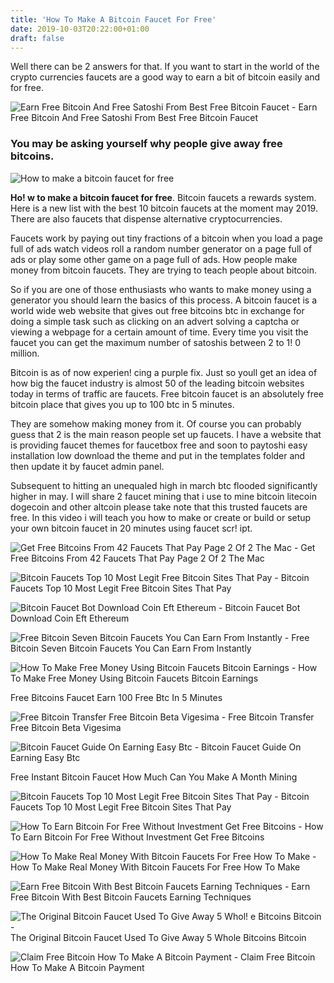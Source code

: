 ```yaml
---
title: 'How To Make A Bitcoin Faucet For Free'
date: 2019-10-03T20:22:00+01:00
draft: false
---
```


Well there can be 2 answers for that. If you want to start in the world of the crypto currencies faucets are a good way to earn a bit of bitcoin easily and for free.

![Earn Free Bitcoin And Free Satoshi From Best Free Bitcoin Faucet - ](https://3.bp.blogspot.com/-qW_MGE9uV-Q/WOHWfMSq0fI/AAAAAAAAAVA/JQ8Ubc9f4lAaY16eBZDG4Z5rlRJcKmdjACLcB/s1600/best-bitcoin-sites-list-F.jpg "Earn Free Bitcoin And Free Satoshi From Best Free Bitcoin Faucet | How to make a bitcoin faucet for free") Earn Free Bitcoin And Free Satoshi From Best Free Bitcoin Faucet

### You may be asking yourself why people give away free bitcoins.

![How to make a bitcoin faucet for free](https://i0.wp.com/livemoneyonline.com/wp-content/uploads/2017/11/Bitfun-Free-bitcoin-faucet-earning-free-btc-playing-game.png?ssl=1 "How to make a bitcoin faucet for free")

**Ho! w to make a bitcoin faucet for free**. Bitcoin faucets a rewards system. Here is a new list with the best 10 bitcoin faucets at the moment may 2019. There are also faucets that dispense alternative cryptocurrencies.

Faucets work by paying out tiny fractions of a bitcoin when you load a page full of ads watch videos roll a random number generator on a page full of ads or play some other game on a page full of ads. How people make money from bitcoin faucets. They are trying to teach people about bitcoin.

So if you are one of those enthusiasts who wants to make money using a generator you should learn the basics of this process. A bitcoin faucet is a world wide web website that gives out free bitcoins btc in exchange for doing a simple task such as clicking on an advert solving a captcha or viewing a webpage for a certain amount of time. Every time you visit the faucet you can get the maximum number of satoshis between 2 to 1! 0 million.

Bitcoin is as of now experien! cing a purple fix. Just so youll get an idea of how big the faucet industry is almost 50 of the leading bitcoin websites today in terms of traffic are faucets. Free bitcoin faucet is an absolutely free bitcoin place that gives you up to 100 btc in 5 minutes.

They are somehow making money from it. Of course you can probably guess that 2 is the main reason people set up faucets. I have a website that is providing faucet themes for faucetbox free and soon to paytoshi easy installation low download the theme and put in the templates folder and then update it by faucet admin panel.

Subsequent to hitting an unequaled high in march btc flooded significantly higher in may. I will share 2 faucet mining that i use to mine bitcoin litecoin dogecoin and other altcoin please take note that this trusted faucets are free. In this video i will teach you how to make or create or build or setup your own bitcoin faucet in 20 minutes using faucet scr! ipt.

![Get Free Bitcoins From 42 Faucets That Pay Page 2 Of 2 The Mac - ](https://www.macobserver.com/wp-content/uploads/2019/01/cointiply-screenshot-may-2019-2.jpg "Get Free Bitcoins From 42 Faucets That Pay Page 2 Of 2 The Mac | How to make a bitcoin faucet for free") Get Free Bitcoins From 42 Faucets That Pay Page 2 Of 2 The Mac

![Bitcoin Faucets Top 10 Most Legit Free Bitcoin Sites That Pay - ](https://i2.wp.com/livemoneyonline.com/wp-content/uploads/2017/11/moon-bitcoin-free-bitcoin-faucet.png?ssl=1 "Bitcoin Faucets Top 10 Most Legit Free Bitcoin Sites That Pay | How to make a bitcoin faucet for free") Bitcoin Faucets Top 10 Most Legit Free Bitcoin Sites That Pay

![Bitcoin Faucet Bot Download Coin Eft Ethereum - ](https://www.autoclickbots.com/uploads/prod_gallery/IMG_C5B970-C01A91-063B36-1A4E7F-CF873B-4DCA16.jpg) Bitcoin Faucet Bot Download Coin Eft Ethereum

![Free Bitcoin Seven Bitcoin Faucets You Can Earn From Instantly - ](https://steemitimages.com/640x0/https://steemitimages.com/DQmYRGYQGHZdD4G1Ed3uLgzwfPHagNpnEPwJb6V9gRG1Azh/Untitled-2.jpg "Free Bitcoin Seven Bitcoin Faucets You Can Earn From Instantly | How to make a bitcoin faucet for free") Free Bitcoin Seven Bitcoin Faucets You Can Earn From Instantly

![How To Make Free Money Using Bitcoin Faucets Bitcoin Earnings - ](https://earningcrypto.info/wp-content/uploads/2019/01/Bitcoin-Faucet.png "How To Make Free Money Using Bitcoin Faucets Bitcoin Earnings | How to make a bitcoin faucet for free") How To Make Free Money Using Bitcoin Faucets Bitcoin Earnings

Free Bitcoins Faucet Earn 100 Free Btc In 5 Minutes

![Free Bitcoin Transfer Free Bitcoin Beta Vigesima - ](http://www.cryptotechstories.com/wp-content/uploads/2017/11/btcxIndia.png "Free Bitcoin Transfer Free Bitcoin Beta Vigesima | How to make a bitcoin faucet for free") Free Bitcoin Transfer Free Bitcoin Beta Vigesima

![Bitcoin Faucet Guide On Earning Easy Btc - ](https://www.coinstaker.com/wp-content/uploads/2016/01/bitcoin_faucet.png "Bitcoin Faucet Guide On Earning Easy Btc | How to make a bitcoin faucet for free") Bitcoin Faucet Guide On Earning Easy Btc

Free Instant Bitcoin Faucet How Much Can You Make A Month Mining

![Bitcoin Faucets Top 10 Most Legit Free Bitcoin Sites That Pay - ](https://i2.wp.com/livemoneyonline.com/wp-content/uploads/2017/11/adbtc.top-front-page.png?ssl=1 "Bitcoin Faucets Top 10 Most Legit Free Bitcoin Sites That Pay | How to make a bitcoin faucet for free") Bitcoin Faucets Top 10 Most Legit Free Bitcoin Sites That Pay

![How To Earn Bitcoin For Free Without Investment Get Free Bitcoins - ](https://i.gr-assets.com/images/S/compressed.photo.goodreads.com/books/1562683460l/46816089._SY475_.jpg "How To Earn Bitcoin For Free Without Investment Get Free Bitcoins |!    How to make a bitcoin faucet for free") How To Earn Bitcoin For Free Without Investment Get Free Bitcoins

![How To Make Real Money With Bitcoin Faucets For Free How To Make - ](https://emoreview.files.wordpress.com/2015/10/faucet-e1444635238880.jpg "How To Make Real Money With Bitcoin Faucets For Free How To Make | How to make a bitcoin faucet for free") How To Make Real Money With Bitcoin Faucets For Free How To Make

![Earn Free Bitcoin With Best Bitcoin Faucets Earning Techniques - ](https://earningtechniques.com/wp-content/uploads/2019/05/Fridays-6_30pm-10pm-min-640x300.jpg "Earn Free Bitcoin With Best Bitcoin Faucets Earning Techniques | How to make a bitcoin faucet for free") Earn Free Bitcoin With Best Bitcoin Faucets Earning Techniques

![The Original Bitcoin Faucet Used To Give Away 5 Whol!   e Bitcoins Bitcoin - ](https://i.redd.it/pkpiy0rt4qhz.jpg "The Original Bitcoin Faucet Used To Give Away 5 Whole Bitcoins Bitcoin | How to make a bitcoin faucet for free") The Original Bitcoin Faucet Used To Give Away 5 Whole Bitcoins Bitcoin

![Claim Free Bitcoin How To Make A Bitcoin Payment - ](http://standort-aktiv.at/img/e382cd09ae7a83e55a065336c0623b81.jpg "Claim Free Bitcoin How To Make A Bitcoin Payment | How to make a bitcoin faucet for free") Claim Free Bitcoin How To Make A Bitcoin Payment